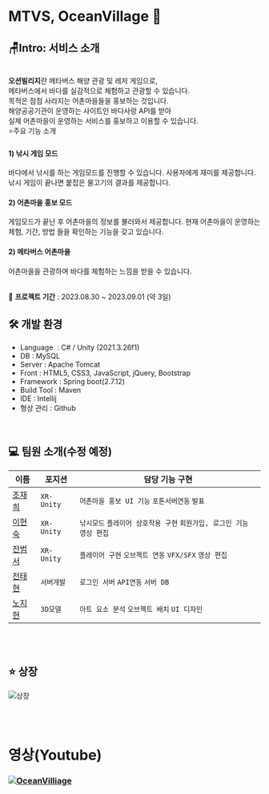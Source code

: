 
# MTVS, OceanVillage 📖

## 🪑Intro: 서비스 소개
<br/>
<strong> 오션빌리지</strong>란 메타버스 해양 관광 및 레저 게임으로,<br/>
메타버스에서 바다를 실감적으로 체험하고 관광할 수 있습니다.<br/>
목적은 점점 사라지는 어촌마을들을 홍보하는 것입니다.<br/>
해양공공기관이 운영하는 사이트인 바다사랑 API를 받아 <br/>
실제 어촌마을이 운영하는 서비스를 홍보하고 이용할 수 있습니다.

<br/>
⭐️주요 기능 소개

#### 1) 낚시 게임 모드
바다에서 낚시를 하는 게임모드를 진행할 수 있습니다.
사용자에게 재미를 제공합니다.
낚시 게임이 끝나면 붙잡은 물고기의 결과를 제공합니다.

#### 2) 어촌마을 홍보 모드
게임모드가 끝난 후 어촌마을의 정보를 불러와서 제공합니다.
현재 어촌마을이 운영하는 체험, 기간, 방법 들을 확인하는 기능을 갖고 있습니다.

#### 2) 메타버스 어촌마을
어촌마을을 관광하며 바다를 체험하는 느낌을 받을 수 있습니다.

<br/>
📅 <strong>프로젝트 기간</strong> : 2023.08.30 ~ 2023.09.01 (약 3일)

## 🛠 개발 환경

- Language  : C# / Unity (2021.3.26f1)
- DB : MySQL
- Server : Apache Tomcat
- Front : HTML5, CSS3, JavaScript, jQuery, Bootstrap
- Framework : Spring boot(2.7.12)
- Build Tool : Maven
- IDE : Intellij
- 형상 관리 : Github

<br>

## 💻 팀원 소개(수정 예정)


| 이름                                                           | 포지션    | 담당 기능 구현                          |
|----------------------------------------------------------------|-----------| ----------------------------------------|
| <a href="https://github.com/JCURVEs" target='_blank'>조재희</a> | `XR-Unity`| `어촌마을 홍보 UI 기능` `포톤서버연동` `발표`| 
| <a href="https://github.com/hyunsu98" target='_blank'>이현숙</a> | `XR-Unity`| `낚시모드` `플레이어 상호작용 구현` `회원가입, 로그인 기능` `영상 편집`| 
| <a href="https://github.com/junsarakill" target='_blank'>전범서</a> | `XR-Unity`| `플레이어 구현` `오브젝트 연동` `VFX/SFX` `영상 편집`| 
| <a href="https://github.com/JeonTaeHyeon" target='_blank'>전태현</a> | `서버개발`| `로그인 서버` `API연동` `서버 DB`|
| <a href="https://github.com/gorgerous92" target='_blank'>노지현</a> | `3D모델`| `아트 요소 분석` `오브젝트 배치` `UI 디자인`| 


<br>
<br/>


## ⭐️ 상장
![상장](https://github.com/junsarakill/OceanVillage/assets/97331501/af8825da-86eb-49dc-b4d2-de1586f3a360)


<br>


<br/>


# 영상(Youtube)


### [![OceanVilliage](https://github.com/junsarakill/OceanVillage/assets/97331501/84a11bc9-53d0-429f-9493-05ba5d5ac9a2)](https://youtu.be/tqTyzM-zQaQ)
